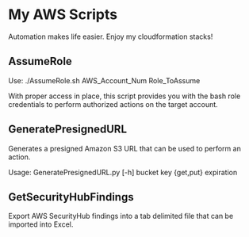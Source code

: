 # My AWS Scripts

Automation makes life easier. Enjoy my cloudformation stacks!

## AssumeRole

Use: ./AssumeRole.sh AWS_Account_Num Role_ToAssume

With proper access in place, this script provides you with the bash role credentials to perform authorized actions on the target account.

## GeneratePresignedURL

Generates a presigned Amazon S3 URL that can be used to perform an action.

Usage: GeneratePresignedURL.py [-h] bucket key {get,put} expiration

## GetSecurityHubFindings

Export AWS SecurityHub findings into a tab delimited file that can be imported into Excel.
